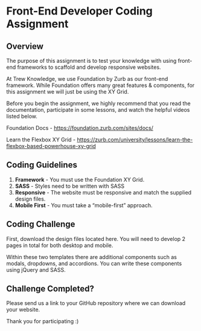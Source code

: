 # Front-End Developer Coding Assignment

## Overview
The purpose of this assignment is to test your knowledge with using front-end frameworks to scaffold and develop responsive websites.

At Trew Knowledge, we use Foundation by Zurb as our front-end framework. While Foundation offers many great features & components, for this assignment we will just be using the XY Grid.

Before you begin the assignment, we highly recommend that you read the documentation, participate in some lessons, and watch the helpful videos listed below.

Foundation Docs - https://foundation.zurb.com/sites/docs/

Learn the Flexbox XY Grid - https://zurb.com/university/lessons/learn-the-flexbox-based-powerhouse-xy-grid

## Coding Guidelines

1. **Framework** - You must use the Foundation XY Grid.
2. **SASS** -  Styles need to be written with SASS
3. **Responsive** - The website must be responsive and match the supplied design files.
4. **Mobile First** - You must take a “mobile-first” approach.

## Coding Challenge

First, download the design files located here. You will need to develop 2 pages in total for both desktop and mobile.

Within these two templates there are additional components such as modals, dropdowns, and accordions. You can write these components using jQuery and SASS.

## Challenge Completed?
Please send us a link to your GitHub repository where we can download your website.

Thank you for participating :)
